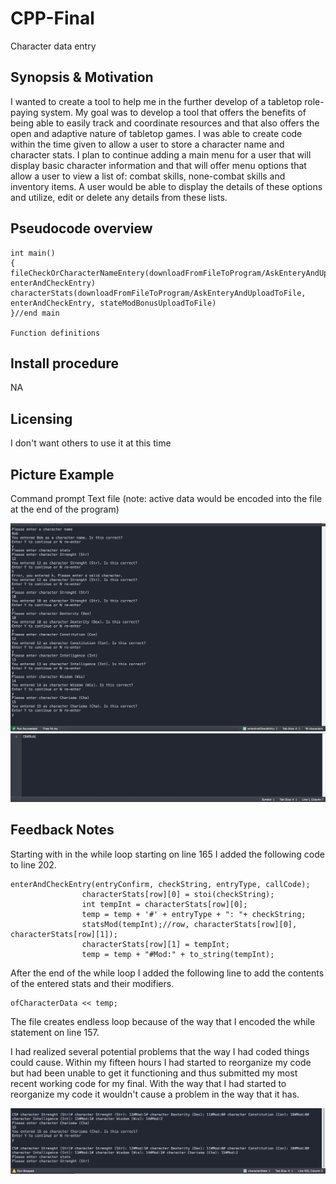 # CPP-Final
Character data entry

## Synopsis & Motivation
I wanted to create a tool to help me in the further develop of a tabletop role-paying system. My goal was to develop a tool that offers the benefits of being able to easily track and coordinate resources and that also offers the open and adaptive nature of tabletop games. I was able to create code within the time given to allow a user to store a character name and character stats. I plan to continue adding a main menu for a user that will display basic character information and that will offer menu options that allow a user to view a list of: combat skills, none-combat skills and inventory items. A user would be able to display the details of these options and utilize, edit or delete any details from these lists.

## Pseudocode overview
```
int main()
{
fileCheckOrCharacterNameEntery(downloadFromFileToProgram/AskEnteryAndUploadToFile, enterAndCheckEntry)
characterStats(downloadFromFileToProgram/AskEnteryAndUploadToFile, enterAndCheckEntry, stateModBonusUploadToFile)
}//end main

Function definitions
```

## Install procedure
NA

## Licensing
I don't want others to use it at this time

## Picture Example
Command prompt
Text file (note: active data would be encoded into the file at the end of the program)

<img src="CPPCommandPrompt.png">

<img src="CPPTextFile.png">

## Feedback Notes

Starting with in the while loop starting on line 165 I added the following code to line 202. 
```
enterAndCheckEntry(entryConfirm, checkString, entryType, callCode);
				characterStats[row][0] = stoi(checkString);
				int tempInt = characterStats[row][0];
				temp = temp + '#' + entryType + ": "+ checkString;
				statsMod(tempInt);//row, characterStats[row][0], characterStats[row][1]);
				characterStats[row][1] = tempInt;
				temp = temp + "#Mod:" + to_string(tempInt);
```
After the end of the while loop I added the following line to add the contents of the entered stats and their modifiers.
```
ofCharacterData << temp;
```
The file creates endless loop because of the way that I encoded the while statement on line 157.

I had realized several potential problems that the way I had coded things could cause. Within my fifteen hours I had started to reorganize my code but had been unable to get it functioning and thus submitted my most recent working code for my final. With the way that I had started to reorganize my code it wouldn't cause a problem in the way that it has.

<img src="CPPEndlessLoopProblem.png">
